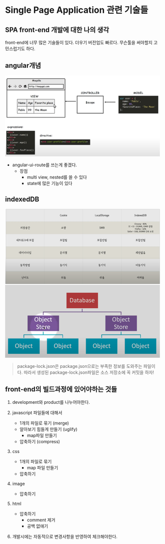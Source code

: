 Single Page Application 관련 기술들
==================================

## SPA front-end 개발에 대한 나의 생각

front-end에 너무 많은 기술들이 있다. 더우기 버전업도 빠르다.
무슨툴을 써야할지 고민스럽기도 하다.
 

## angular개념

![angular 개념](./images/angular1.png)

- angular-ui-route를 쓰는게 좋겠다.
    - 장점
        - multi view, nested를 쓸 수 있다
        - state에 많은 기능이 있다


## indexedDB
![indexdb란](images/indexdb.png)
![indexdb 개념](./images/indexdb1.png)



> package-lock.json은 package.json으로는 부족한 정보를 도와주는 파일이다.
> 따라서 생성된 package-lock.json파일은 소스 저장소에 꼭 커밋을 하자!

## front-end의 빌드과정에 있어야하는 것들

1. development와 product를 나누어야한다.
2. javascript 파일들에 대해서
    - 1개의 파일로 묶기 (merge)
    - 알아보기 힘들게 만들기 (uglify)
        - map파일 만들기    
    - 압축하기 (compress)
    
3. css
    - 1개의 파일로 묶기
        - map 파일 만들기
    - 압축하기

4. image
    - 압축하기

5. html
    - 압축하기
        - comment 제거
        - 공백 없애기
6. 개발시에는 자동적으로 변경사항을 반영하여 체크해야한다.
